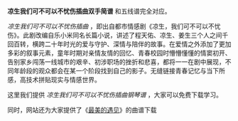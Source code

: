 

**凉生我们可不可以不忧伤插曲双手简谱** 和五线谱完全对应。

_凉生我们可不可以不忧伤插曲_
，即出自都市情感剧《凉生，我们可不可以不忧伤》。此剧改编自乐小米同名长篇小说，讲述了程天佑、凉生、姜生三个人之间千回百转，横跨二十年时光的爱与守护、深情与陪伴的故事。在爱情之外添加了更加多彩的叙事元素，童年时期对亲情友情的回忆、青春校园时懵懵懂懂的情窦初开、告别家乡闯荡一线城市的艰辛、初涉职场的挫折和悲喜，都将一一在剧中展现，不同年龄段的观众都会在某一个阶段找到自己的影子。无缝链接青春记忆与当下所感，高技术拼贴现实与情感世界。

这里我们提供 _凉生我们可不可以不忧伤插曲钢琴谱_ ，大家可以免费下载学习。

同时，网站还为大家提供了《[最美的遇见](Music-9622-最美的遇见-凉生我们可不可以不忧伤主题曲.html "最美的遇见")》的曲谱下载


